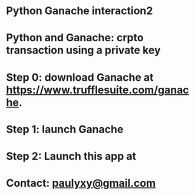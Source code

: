 # Python Ganache interaction2

# Python and Ganache: crpto transaction using a private key

# Step 0: download Ganache at https://www.trufflesuite.com/ganache.

# Step 1: launch Ganache

# Step 2: Launch this app at 

#   Contact: paulyxy@gmail.com
